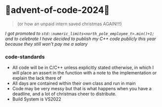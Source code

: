 # 🎄advent-of-code-2024🎄
>(or how an unpaid intern saved christmas AGAIN!!!)

*I got promoted to ```std::numeric_limits<north_pole_employee_t>.min()+1;``` and to celebrate I have decided to publish my C++ code publicly this year because they still won't pay me a salary*

### code-standards
- All code will be in C/C++ unless explicitly stated otherwise, in which I will place an assert in the function with a note to the implementation or explain the lack there of
- All days are contained within their own class and run in main
- Code may be very messy but that is what happens when you have a deadline, and a lot of christmas cheer to distribute.
- Build System is VS2022
